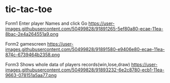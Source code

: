 # tic-tac-toe

Form1
Enter player Names and click Go
https://user-images.githubusercontent.com/50499828/91891265-5ef80a80-ecae-11ea-8bac-2e4a264551a9.png

Form2
gamescreen
https://user-images.githubusercontent.com/50499828/91891580-e9406e80-ecae-11ea-874c-6739464b2358.png

Form3
Shows whole data of players records(win,lose,draw)
https://user-images.githubusercontent.com/50499828/91893232-6e2c8780-ecb1-11ea-9663-078151a5aa77.png
